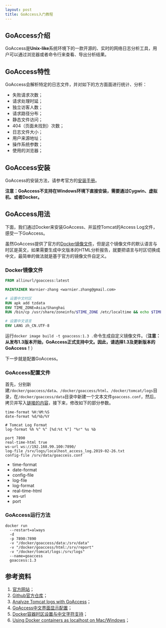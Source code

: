 ```yaml
---
layout: post
title: GoAccess入门教程
---
```


## GoAccess介绍

GoAccess是**Unix-like**系统环境下的一款开源的、实时的网络日志分析工具，用户可以通过浏览器或者命令行来查看、导出分析结果。

## GoAccess特性

GoAccess会解析特定的日志文件，并对如下的方方面面进行统计、分析：

* 失败请求次数；
* 请求处理时延；
* 独立访客人数；
* 请求路径分布；
* 静态文件访问；
* 404（页面未找到）次数；
* 日志文件大小；
* 用户来源地址；
* 操作系统参数；
* 使用的浏览器；

## GoAccess安装

GoAccess的安装方法，请参考官方的[安装手册](https://goaccess.io/download)。

**注意：GoAccess不支持在Windows环境下直接安装，需要通过Cygwin、虚拟机、或者Docker。**

## GoAccess用法

下面，我们通过Docker来安装GoAccess、并监控Tomcat的Access Log文件，感受一下GoAccess。

虽然GoAccess提供了官方的[Docker镜像文件](https://hub.docker.com/r/allinurl/goaccess)，但是这个镜像文件的默认语言与时区是英文，如果需要生成中文版本的HTML分析报告，就要把语言与时区切换成中文，最简单的做法就是基于官方的镜像文件自定义。

### Docker镜像文件

```dockerfile
FROM allinurl/goaccess:latest

MAINTAINER Warnier-zhang <warnier.zhang@gmail.com>

# 设置中文时区
RUN apk add tzdata
ENV TIME_ZONE=Asia/Shanghai
RUN /bin/cp /usr/share/zoneinfo/$TIME_ZONE /etc/localtime && echo $TIME_ZONE > /etc/timezone

# 设置中文语言
ENV LANG zh_CN.UTF-8
```

运行`docker image build -t goaccess:1.3 .`命令生成自定义镜像文件。（**注意：从发布1.3版本开始，GoAccess正式支持中文。因此，请选择1.3及更新版本的GoAccess！**）

下一步就是配置GoAccess。

### GoAccess配置文件 

首先，分别新建`/docker/goaccess/data`、`/docker/goaccess/html`、`/docker/tomcat/logs`目录，在`/docker/goaccess/data`目录中新建一个文本文件`goaccess.conf`，然后，拷贝并写入[链接的内容](https://raw.githubusercontent.com/allinurl/goaccess/master/config/goaccess.conf)，接下来，修改如下的部分参数。

```text
time-format %H:%M:%S
date-format %d/%b/%Y

# Tomcat Log Format
log-format %h %^ %^ [%d:%t %^] "%r" %s %b

port 7890
real-time-html true
ws-url ws://192.168.99.100:7890/
log-file /srv/logs/localhost_access_log.2019-02-26.txt
config-file /srv/data/goaccess.conf
```

* time-format
* date-format
* config-file
* log-file
* log-format
* real-time-html
* ws-url
* port


### GoAccess运行方法

```text
docker run 
  --restart=always 
  -d 
  -p 7890:7890 
  -v "/docker/goaccess/data:/srv/data"         
  -v "/docker/goaccess/html:/srv/report"       
  -v "/docker/tomcat/logs:/srv/logs"           
  --name=goaccess 
  goaccess:1.3
```

## 参考资料

1. [官方网站](https://goaccess.io/)；
2. [Github官方仓库](https://github.com/allinurl/goaccess)；
3. [Analyze Tomcat logs with GoAccess](http://www.fepede.net/blog/2016/05/analyze-tomcat-logs-goaccess/)；
4. [GoAccess中文界面显示配置](https://blog.51cto.com/linuxg/2335007)；
5. [Docker容器时区设置与中文字符支持](https://segmentfault.com/a/1190000005026503)；
6. [Using Docker containers as localhost on Mac/Windows](https://www.jhipster.tech/tips/020_tip_using_docker_containers_as_localhost_on_mac_and_windows.html)；


